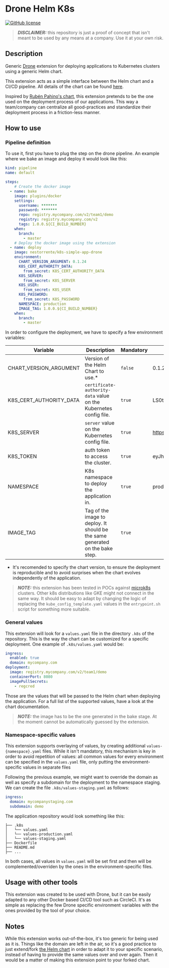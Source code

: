 # Drone Helm K8s

[![GitHub license](https://img.shields.io/github/license/nestorrente/k8s-simple-app-drone.svg)](./LICENSE)

> **_DISCLAIMER:_**  this repository is just a proof of concept that isn't meant to be used by any means at a company. Use it at your own risk.
 
## Description 
Generic [Drone](drone.io) extension for deploying applications to Kubernetes clusters using a generic Helm chart. 

This extension acts as a simple interface between the Helm chart and a CI/CD pipeline. All details of the chart can be found [here](https://github.com/nestorrente/k8s-simple-app-chart). 

Inspired by [Rubén Pahino's chart](https://github.com/rubasace/drone-helm-k8s), this extension pretends to be the one used on the deployment process of our applications. This way a team/company can centralize all good-practices and standardize their deployment process in a friction-less manner.

## How to use

### Pipeline definition

To use it, first you have to plug the step on the drone pipeline. An example where we bake an image and deploy it would look like this:

```yaml
kind: pipeline
name: default

steps:
    # Create the docker image
  - name: bake
    image: plugins/docker
    settings:
      username: *******
      password: *******
      repo: registry.mycompany.com/v2/team1/demo
      registry: registry.mycompany.com/v2
      tags: 1.0.0.${CI_BUILD_NUMBER}
    when:
      branch:
        - master
    # Deploy the docker image using the extension
  - name: deploy
    image: nestorrente/k8s-simple-app-drone
    environment:
      CHART_VERSION_ARGUMENT: 0.1.24
      K8S_CERT_AUTHORITY_DATA:
        from_secret: K8S_CERT_AUTHORITY_DATA
      K8S_SERVER:
        from_secret: K8S_SERVER
      K8S_USER:
        from_secret: K8S_USER
      K8S_PASSWORD:
        from_secret: K8S_PASSWORD
      NAMESPACE: production
      IMAGE_TAG: 1.0.0.${CI_BUILD_NUMBER}
    when:
      branch:
        - master
``` 

In order to configure the deployment, we have to specify a few environment variables:

| Variable                 | Description                                                                   | Mandatory | Example Value                                | 
|--------------------------|-------------------------------------------------------------------------------|---|----------------------------------------------|
| CHART_VERSION_ARGUMENT   | Version of the Helm Chart to use.*                                            | `false` | 0.1.24                                       |
| K8S_CERT_AUTHORITY_DATA  | `certificate-authority-data` value on the Kubernetes config file.             | `true` | LS0tLS2CRUdPFiBDRVJUSUZJQ0FURSOtLS98URKtC... |
| K8S_SERVER               | `server` value on the Kubernetes config file.                                 | `true` | https://29.29.29.29:16443                    |
| K8S_TOKEN                | auth token to access the cluster.                                             |`true`  | eyJhbGciOiJSU...                             |
| NAMESPACE                | K8s namespace to deploy the application in.                                   |  `true` | production                                   |
| IMAGE_TAG                | Tag of the image to deploy. It should be the same generated on the bake step. | `true`  |                                              | 1.0.0.${CI_BUILD_NUMBER}  |

* It's recomended to specify the chart version, to ensure the deployment is reproducible and to avoid surprises when the chart evolves independently of the application.

> **_NOTE:_** this extension has been tested in POCs against [microk8s](https://microk8s.io/) clusters. Other k8s distributions like GKE might not connect in the same way. It should be easy to adapt by changing the logic of replacing the `kube_config_template.yaml` values in the `entrypoint.sh` script for something more suitable. 

### General values

This extension will look for a `values.yaml` file in the directory `.k8s` of the repository. This is the way the chart can be customized for a specific deployment. One example of `.k8s/values.yaml` would be:

```yaml
ingress:
  enabled: true
  domain: mycompany.com
deployment:
  image: registry.mycompany.com/v2/team1/demo
  containerPort: 8080
  imagePullSecrets:
    - regcred
```

Those are the values that will be passed to the Helm chart when deploying the application. For a full list of the supported values, have a look at the chart documentation.

> **_NOTE:_** the image has to be the one generated in the bake stage. At the moment cannot be automatically guessed by the extension.

### Namespace-specific values

This extension supports overlaying of values, by creating additional `values-{namespace}.yaml` files. While it isn't mandatory, this mechanism is key in order to avoid repetition of values: all common values for every environment can be specified in the `values.yaml` file, only putting the environment-specific values in separate files

Following the previous example, we might want to override the domain as well as specify a subdomain for the deployment to the namespace staging. We can create the file `.k8s/values-staging.yaml` as follows:

```yaml
ingress:
  domain: mycompanystaging.com
  subdomain: demo
```

The application repository would look something like this:

```text
├── .k8s
│   └── values.yaml
│   └── values-production.yaml
│   └── values-staging.yaml
├── Dockerfile
├── README.md
├── ...
```

In both cases, all values in `values.yaml` will be set first and then will be complemented/overriden by the ones in the environment-specific files. 

## Usage with other tools

This extension was created to be used with Drone, but it can be easily adapted to any other Docker based CI/CD tool such as CircleCI. It's as simple as replacing the few Drone specific environment variables with the ones provided by the tool of your choice.

## Notes
While this extension works out-of-the-box, it's too generic for being used as it is. Things like the domain are left in the air, so it's a good practice to just extend/fork [the Helm chart](https://github.com/nestorrente/k8s-simple-app-chart) in
order to adapt it to your specific scenario, instead of having to provide the same values over and over again. Then it would be a matter of making this extension point to your forked chart.
